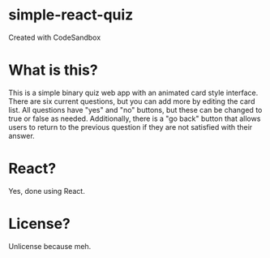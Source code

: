 # simple-react-quiz
Created with CodeSandbox

# What is this?
This is a simple binary quiz web app with an animated card style interface. There are six current questions, but you can add more by editing the card list. All questions have "yes" and "no" buttons, but these can be changed to true or false as needed. Additionally, there is a "go back" button that allows users to return to the previous question if they are not satisfied with their answer.

# React?
Yes, done using React.

# License?
Unlicense because meh.
